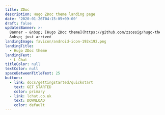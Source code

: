 ```yaml
---
title: ZDoc
description: Hugo ZDoc theme landing page
date: '2020-01-26T04:15:05+09:00'
draft: false
updatesBanner: >-
  Banner - &nbsp; [Hugo ZDoc theme](https://github.com/zzossig/hugo-theme-zdoc)
  &nbsp; just arrived
landingImage: favicon/android-icon-192x192.png
landingTitle:
  - Hugo ZDoc theme
landingText:
  - L Chat
titleColor: null
textColor: null
spaceBetweenTitleText: 25
buttons:
  - link: docs/gettingstarted/quickstart
    text: GET STARTED
    color: primary
  - link: lchat.co.uk
    text: DOWNLOAD
    color: default
---
```


